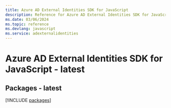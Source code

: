 ```yaml
---
title: Azure AD External Identities SDK for JavaScript
description: Reference for Azure AD External Identities SDK for JavaScript
ms.date: 03/06/2024
ms.topic: reference
ms.devlang: javascript
ms.service: adexternalidentities
---
```

# Azure AD External Identities SDK for JavaScript - latest
## Packages - latest
[!INCLUDE [packages](ad-external-identities-index.md)]